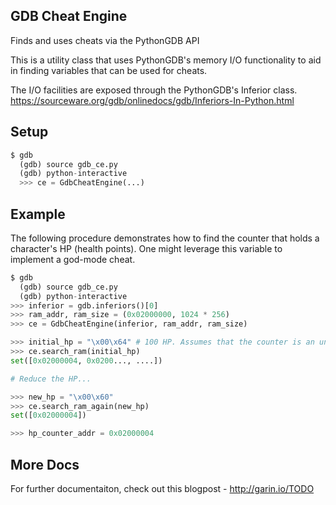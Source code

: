 GDB Cheat Engine
------------------

Finds and uses cheats via the PythonGDB API

This is a utility class that uses PythonGDB's
memory I/O functionality to aid in finding variables
that can be used for cheats.

The I/O facilities are exposed through the PythonGDB's
Inferior class.
https://sourceware.org/gdb/onlinedocs/gdb/Inferiors-In-Python.html

Setup
-----

```python
$ gdb
  (gdb) source gdb_ce.py
  (gdb) python-interactive
  >>> ce = GdbCheatEngine(...)
```

Example
-------
The following procedure demonstrates how to find
the counter that holds a character's HP (health points).
One might leverage this variable to implement a god-mode cheat.

```python
$ gdb
  (gdb) source gdb_ce.py
  (gdb) python-interactive
>>> inferior = gdb.inferiors()[0]
>>> ram_addr, ram_size = (0x02000000, 1024 * 256)
>>> ce = GdbCheatEngine(inferior, ram_addr, ram_size)

>>> initial_hp = "\x00\x64" # 100 HP. Assumes that the counter is an unsigned 16bits variable
>>> ce.search_ram(initial_hp)
set([0x02000004, 0x0200..., ....])

# Reduce the HP...

>>> new_hp = "\x00\x60"
>>> ce.search_ram_again(new_hp)
set([0x02000004])

>>> hp_counter_addr = 0x02000004
```


More Docs
---------
For further documentaiton, check out this blogpost -
http://garin.io/TODO
